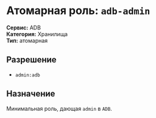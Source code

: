 # Атомарная роль: `adb-admin`

**Сервис:** ADB  
**Категория:** Хранилища  
**Тип:** атомарная

## Разрешение
- `admin:adb`

## Назначение
Минимальная роль, дающая `admin` в `ADB`.
